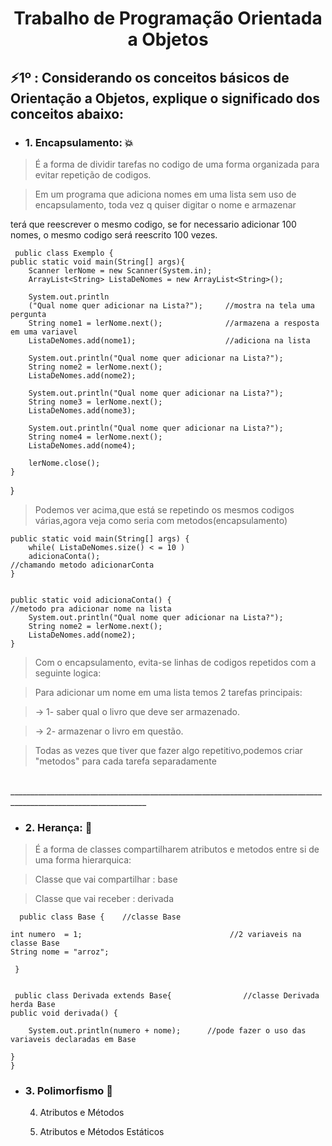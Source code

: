 <h1 align="center">Trabalho de Programação Orientada a  Objetos</h1>

<h2>⚡1º : Considerando os conceitos básicos de Orientação a Objetos, explique o significado dos conceitos abaixo:</h2>

- <h3> 1. Encapsulamento:  💥</h3>
> <p> É a forma de dividir tarefas no codigo de uma forma organizada para evitar repetição de codigos.</p>

> <p>   Em um programa que adiciona nomes em uma lista sem uso de encapsulamento, toda vez q quiser digitar o nome e armazenar
terá que reescrever o mesmo codigo, se for necessario adicionar 100 nomes, o mesmo codigo será reescrito 100 vezes. </p>

     public class Exemplo {	
	public static void main(String[] args){
		Scanner lerNome = new Scanner(System.in);
		ArrayList<String> ListaDeNomes = new ArrayList<String>();
		
		System.out.println
		("Qual nome quer adicionar na Lista?");     //mostra na tela uma pergunta
		String nome1 = lerNome.next();              //armazena a resposta em uma variavel                   
		ListaDeNomes.add(nome1);                    //adiciona na lista
		
		System.out.println("Qual nome quer adicionar na Lista?");
		String nome2 = lerNome.next();
		ListaDeNomes.add(nome2);
		
		System.out.println("Qual nome quer adicionar na Lista?");
		String nome3 = lerNome.next();
		ListaDeNomes.add(nome3);
		
		System.out.println("Qual nome quer adicionar na Lista?");
		String nome4 = lerNome.next();
		ListaDeNomes.add(nome4);
		
		lerNome.close();
	}
}
> <p>Podemos ver acima,que está se repetindo os mesmos codigos várias,agora veja como seria com metodos(encapsulamento) <p>
	
	public static void main(String[] args) {
		while( ListaDeNomes.size() < = 10 )
		adicionaConta();                                          //chamando metodo adicionarConta
	}
	
					       
	public static void adicionaConta() {                              //metodo pra adicionar nome na lista
		System.out.println("Qual nome quer adicionar na Lista?");
		String nome2 = lerNome.next();
		ListaDeNomes.add(nome2);
	}
					       
> <p>Com o encapsulamento, evita-se linhas de codigos repetidos com a seguinte logica:</p>
     
> <p>Para adicionar um nome em uma lista temos 2 tarefas principais:</p>
	
> <p> -> 1- saber qual o livro que deve ser armazenado.</p>
	
> <p> -> 2- armazenar o livro em questão.</p>

> <p>Todas as vezes que tiver que fazer algo repetitivo,podemos criar "metodos" para cada tarefa separadamente</p>
</br>
________________________________________________________________________________________________________________
</br>

- <h3>2. Herança:  💫</h3>
> <p>É a forma de classes compartilharem atributos e metodos entre si de uma forma hierarquica:</p>

> <p>Classe que vai compartilhar : base </p>

> <p>Classe que vai receber : derivada </p>
  
      public class Base {    //classe Base
	
	int numero  = 1;                                 //2 variaveis na classe Base
	String nome = "arroz";   
	
     }
     
     
     public class Derivada extends Base{                //classe Derivada herda Base
	public void derivada() {
		
		System.out.println(numero + nome);      //pode fazer o uso das variaveis declaradas em Base
		
	}
    }
- <h3>3. Polimorfismo  🐸</h3>
     
    
    
    
    
    4. Atributos e Métodos
    
    5. Atributos e Métodos Estáticos






